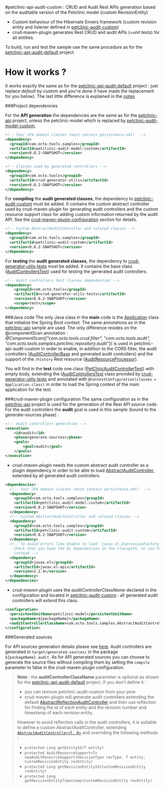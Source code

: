 #petclinic-api-audit-custom : CRUD and Audit Rest APIs generation based on the auditable version of the Petclinic model (custom RevisionEntity)

* Custom behaviour of the Hibernate Envers framework (custom revision entity and listener defined in [petclinic-audit-custom](../petclinic-audit-custom))
* crud-maven-plugin generates Rest CRUD and audit APIs (+unit tests) for all entities.

To build, run and test the sample use the same procedure as for the [petclinic-api-audit-default](../petclinic-api-audit-default/README.md#build-the-sample) project.

How it works ?
==============

It works exactly the same as for the [petclinic-api-audit-default](../petclinic-api-audit-default/README.md#how-it-works-) project : just replace *default* by *custom* and you're done (I have made the replacement for you below). The last little difference is explained in the [notes](#generated-sources)

###Project dependencies

For the **API generation** the dependencies are the same as for the [petclinic-api](../petclinic-api/README.md#project-dependencies) project, unless the petclinic-model which is replaced by [petclinic-audit-model-custom](../petclinic-audit-model-custom).
```xml
<!-- Your JPA domain classes (must contain persistence.xml)  -->
<dependency>
  <groupId>com.octo.tools.samples</groupId>
  <artifactId>petclinic-audit-model-custom</artifactId>
  <version>0.0.2-SNAPSHOT</version>
</dependency>						

<!-- Classes used by generated controllers -->
<dependency>
  <groupId>com.octo.tools</groupId>
  <artifactId>crud-generator-utils</artifactId>
  <version>0.0.2-SNAPSHOT</version>
</dependency>
```
For **compiling** the **audit generated classes**, the dependency to [petclinic-audit-custom](../petclinic-audit-custom) must be added. It contains the custom abstract controller used by crud-maven-plugin for generating audit controllers and the custom resource support class for adding custom information returned by the audit API. See the [crud-maven-plugin configuration](#crud-maven-plugin-configuration) section for details.
```xml
<!-- Custom AbstractAuditController and related classes -->
<dependency>
  <groupId>com.octo.tools.samples</groupId>
  <artifactId>petclinic-audit-custom</artifactId>
  <version>0.0.2-SNAPSHOT</version>
</dependency>
```
For **testing** the **audit generated classes**, the dependency to [crud-generator-utils-tests](../../crud-generator-utils-tests) must be added. It contains the base class ([AuditControllersTest](../../crud-generator-utils-tests/src/main/java/com/octo/tools/audit/AuditControllersTest.java)) used for testing the generated audit controllers.
```xml
<!-- Audit controllers test classes dependencies -->
<dependency>
    <groupId>com.octo.tools</groupId>
    <artifactId>crud-generator-utils-tests</artifactId>
    <version>0.0.2-SNAPSHOT</version>
    <scope>test</scope>
</dependency>
```

###Java code
The only Java class in the **main** code is the [Application](src/main/java/com/octo/tools/samples/petclinic/Application.java) class that initialize the Spring Boot context. The same annotations as in the [petclinic-api](../petclinic-api/README.md#java-code) sample are used. The only difference resides on the @componentScan annotation : *@ComponentScan({"com.octo.tools.crud.filter", "com.octo.tools.audit", "com.octo.tools.samples.petclinic.repository.audit"})* is used in petclinic-api-audit-custom in order to enable, in addition to the CORS filter, the audit controllers ([AuditControllerBase](../../audit-core/src/main/java/com/octo/tools/audit/AuditControllerBase.java) and generated audit controllers) and the support of the ``/history`` Rest resource ([AuditResourceProcessor](../../audit-core/src/main/java/com/octo/tools/audit/AuditResourceProcessor.java)).

You will find in the **test** code one class ([PetClinicAuditControllerTest](src/test/java/com/octo/tools/samples/petclinic/PetClinicAuditControllerTest.java)) with empty body, extending the ([AuditControllersTest](../../crud-generator-utils-tests/src/main/java/com/octo/tools/audit/AuditControllersTest.java) class provided by [crud-generator-utils-tests](../../crud-generator-utils-tests) and annotated with ``@ContextConfiguration(classes = Application.class)`` in order to load the Spring context of the main application for the test.

###crud-maven-plugin configuration
The same configuration as in the [petclinic-api](../petclinic-api#crud-maven-plugin-configuration) project is used for the generation of the Rest API source code.
For the audit controllers the **audit** goal is used in this sample (bound to the generate-sources phase) :
```xml
<!-- Audit controllers generation -->
<execution>
    <id>audit</id>
    <phase>generate-sources</phase>
    <goals>
        <goal>audit</goal>
    </goals>
</execution>
```

* *crud-maven-plugin* needs the custom abstract audit controller as a plugin dependency in order to be able to load  [AbstractAuditController](../petclinic-audit-custom/src/main/java/com/octo/tools/samples/AbstractAuditController.java), extended by all generated audit controllers.
```xml
<dependencies>
  <!-- Your JPA domain classes (must contain persistence.xml)  -->
  <dependency>
    <groupId>com.octo.tools.samples</groupId>
    <artifactId>petclinic-audit-model-custom</artifactId>
    <version>0.0.2-SNAPSHOT</version>
  </dependency>
  <!-- Custom AbstractAuditController and related classes -->
  <dependency>
    <groupId>com.octo.tools.samples</groupId>
    <artifactId>petclinic-audit-custom</artifactId>
    <version>0.0.2-SNAPSHOT</version>
  </dependency>						
  <!-- To avoid errors like Unable to load 'javax.el.ExpressionFactory'. 
    Check that you have the EL dependencies on the classpath, or use ParameterMessageInterpolator 
    instead -->
  <dependency>
    <groupId>javax.el</groupId>
    <artifactId>javax.el-api</artifactId>
    <version>2.2.4</version>
  </dependency>
</dependencies>
```
* *crud-maven-plugin* uses the *auditControllerClassName* declared in the configuration and located in [petclinic-audit-custom](../petclinic-audit-custom) : all generated audit controllers will extend this class.
```xml
<configuration>
  <persistentUnitName>petclinic-model</persistentUnitName>
  <packageName>${packageName}</packageName>
  <auditControllerClassName>com.octo.tools.samples.AbstractAuditController</auditControllerClassName>
</configuration>
```

###Generated sources

For API sources generation details please see [here](../petclinic-api/README.md#generated-sources).
Audit controllers are generated in ``target/generated-sources/`` in the package ``${packageName}.audit``. As for API generated sources you can choose to generate the source files without compiling them by setting the ``compile`` parameter to false in the crud-maven-plugin configuration.

> **Note** : the **auditControllerClassName** parameter is optional as shown for the [petclinic-api-audit-default](../petclinic-api-audit-default/README.md#generated-sources) project. If you don't define it :
>
>- you can remove petclinic-audit-custom from your pom
>- crud-maven-plugin will generate audit controllers extending the default [AbstractReflectionAuditController](../../audit-core/src/main/java/com/octo/tools/audit/AbstractReflectionAuditController.java) and then use reflection for finding the id of each entity and the revision number and timestamp of each revision entity.
>
> However to avoid reflection calls in the audit controllers, it is suitable to define a custom AbstractAuditController, extending [``AbstractAuditController<T, R>``](../../audit-core/src/main/java/com/octo/tools/audit/AbstractAuditController.java) and overriding the following methods :
> 
>- ``protected Long getEntityId(T entity)``
>- ``protected AuditResourceSupport<T> newAuditResourceSupport(RevisionType revType, T entity, CustomRevisionEntity revEntity)``
>- ``protected Long getRevisionEntityId(CustomRevisionEntity revEntity)``
>- ``protected Long getRevisionEntityTimestamp(CustomRevisionEntity revEntity)``
